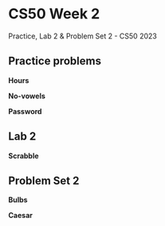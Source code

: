 # CS50 Week 2
Practice, Lab 2 &amp; Problem Set 2 - CS50 2023

## Practice problems
**Hours**

**No-vowels**

**Password**

## Lab 2

**Scrabble**

## Problem Set 2

**Bulbs**

**Caesar**
